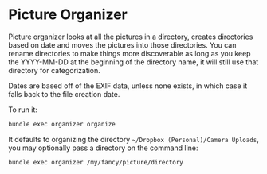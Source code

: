 # Picture Organizer

Picture organizer looks at all the pictures in a directory, creates directories based on date and moves the pictures into those directories. You can rename directories to make things more discoverable as long as you keep the YYYY-MM-DD at the beginning of the directory name, it will still use that directory for categorization.

Dates are based off of the EXIF data, unless none exists, in which case it falls back to the file creation date.

To run it:

```sh
bundle exec organizer organize
```

It defaults to organizing the directory `~/Dropbox (Personal)/Camera Uploads`, you may optionally pass a directory on the command line:

```sh
bundle exec organizer /my/fancy/picture/directory
```
